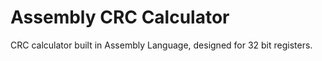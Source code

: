 # Assembly CRC Calculator

CRC calculator built in Assembly Language, designed for 32 bit registers.
